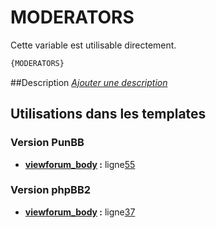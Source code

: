 # MODERATORS


Cette variable est utilisable directement.

```html
{MODERATORS}
```

##Description
[*Ajouter une description*](https://fa-tvars.appspot.com/var/MODERATORS)

## Utilisations dans les templates

### Version PunBB
* __[viewforum_body](../tpl/var/punbb/viewforum_body.md#readme) :__ ligne[55](../tpl/src/punbb/viewforum_body.tpl#L55)

### Version phpBB2
* __[viewforum_body](../tpl/var/subsilver/viewforum_body.md#readme) :__ ligne[37](../tpl/src/subsilver/viewforum_body.tpl#L37)